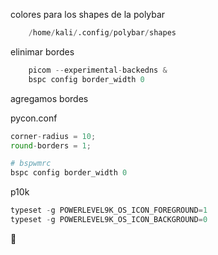colores para los shapes de la polybar
```python 
	/home/kali/.config/polybar/shapes
```

elinimar bordes 
```python
	picom --experimental-backedns &
	bspc config border_width 0
```

agregamos bordes 

pycon.conf
```python
corner-radius = 10;
round-borders = 1;

# bspwmrc
bspc config border_width 0
```

p10k
```python
typeset -g POWERLEVEL9K_OS_ICON_FOREGROUND=1  
typeset -g POWERLEVEL9K_OS_ICON_BACKGROUND=0
```

󱓇